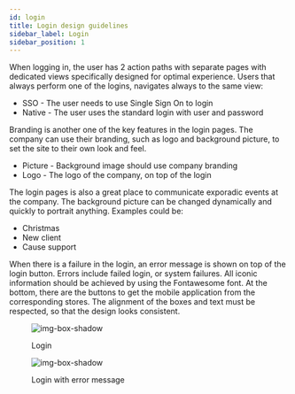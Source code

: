 ```yaml
---
id: login
title: Login design guidelines
sidebar_label: Login
sidebar_position: 1
---
```


When logging in, the user has 2 action paths with separate pages with dedicated views specifically designed for optimal experience. Users that always perform one of the logins, navigates always to the same view:
- SSO - The user needs to use Single Sign On to login
- Native - The user uses the standard login with user and password

Branding is another one of the key features in the login pages. The company can use their branding, such as logo and background picture, to set the site to their own look and feel. 
- Picture - Background image should use company branding
- Logo - The logo of the company, on top of the login

The login pages is also a great place to communicate exporadic events at the company. The background picture can be changed dynamically and quickly to portrait anything. Examples could be:
- Christmas
- New client
- Cause support

When there is a failure in the login, an error message is shown on top of the login button. Errors include failed login, or system failures. All iconic information should be achieved by using the Fontawesome font. At the bottom, there are the buttons to get the mobile application from the corresponding stores. The alignment of the boxes and text must be respected, so that the design looks consistent.


<figure>

![img-box-shadow](/img/design/design-login.png)
<figcaption>Login</figcaption>
</figure>

<figure>

![img-box-shadow](/img/design/design-login-error-message.png)
<figcaption>Login with error message</figcaption>
</figure>


